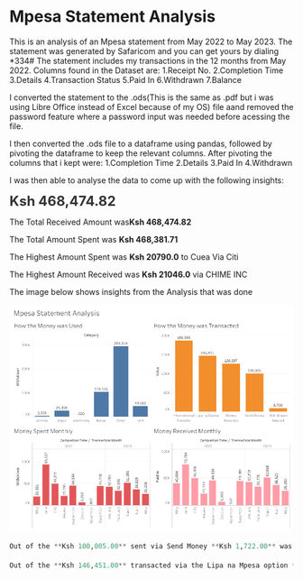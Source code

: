 # Mpesa Statement Analysis

This is an analysis of an Mpesa statement from May 2022 to May 2023. The statement was generated by Safaricom and you can get yours by dialing *334#
The statement includes my transactions in the 12 months from May 2022. Columns found in the Dataset are:
    1.Receipt No.
    2.Completion Time
    3.Details
    4.Transaction Status
    5.Paid In
    6.Withdrawn
    7.Balance


I converted the statement to the .ods(This is the same as .pdf but i was using Libre Office instead of Excel because of my OS) file aand removed the password feature where a password input was needed before acessing the file.

I then converted the .ods file to a dataframe using pandas, followed by pivoting the dataframe to keep the relevant columns. After pivoting the columns that i kept were:
    1.Completion Time
    2.Details
    3.Paid In
    4.Withdrawn

I was then able to analyse the data to come up with the following insights:

<style>

.animated-figure {
  font-size: 24px;
  font-weight: bold;
  color: #333;
}

@keyframes count {
  from {
    transform: scale(1);
    opacity: 0;
  }
  to {
    transform: scale(1.1);
    opacity: 1;
  }
}

    </style>

<div class="animated-figure">
    Ksh <span id="counter">468,474.82</span>
</div>

<script>
  function animateValue(id, start, end, duration) {
    var obj = document.getElementById(id);
    var range = end - start;
    var currentTime = 0;
    var increment = 10; // Change this for smoother/faster animation
    var stepTime = Math.abs(Math.floor(duration / range));

    function updateNumber() {
      currentTime += increment;
      var val = Math.easeInOutQuad(currentTime, start, range, duration);
      obj.innerHTML = val.toLocaleString(); // Format the number with commas
      if (currentTime < duration) {
        requestAnimationFrame(updateNumber);
      }
    }

    updateNumber();
  }

  // Easing function for smoother animation
  Math.easeInOutQuad = function (t, b, c, d) {
    t /= d / 2;
    if (t < 1) return (c / 2) * t * t + b;
    t--;
    return (-c / 2) * (t * (t - 2) - 1) + b;
  };

  // Start the animation
  animateValue("counter", 100000, 100905, 2000); // Adjust duration as needed
</script>


The Total Received Amount was**Ksh 468,474.82**

The Total Amount Spent was **Ksh 468,381.71**

The Highest Amount Spent was **Ksh 20790.0** to Cuea Via Citi

The Highest Amount Received was **Ksh 21046.0** via CHIME INC




The image below shows insights from the Analysis that was done

![Alt text](<Dashboard 1 (1).png>)


```python
Out of the **Ksh 100,005.00** sent via Send Money **Ksh 1,722.00** was charged as Transaction Fees

Out of the **Ksh 146,451.00** transacted via the Lipa na Mpesa option **Ksh 772.00** was charged as Transaction Fees
```


